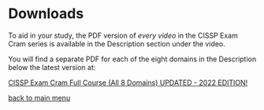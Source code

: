 # Downloads

To aid in your study, the PDF version of *every video* in the CISSP Exam Cram series is available in the Description section under the video.

You will find a separate PDF for each of the eight domains in the Description below the latest version at:

[CISSP Exam Cram Full Course (All 8 Domains) UPDATED - 2022 EDITION!](https://youtu.be/_nyZhYnCNLA)

[back to main menu](https://github.com/pzerger/cisspexamcram/blob/main/README.md)
